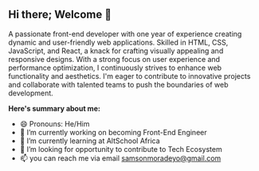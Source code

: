 ## Hi there; Welcome 👋 

<!--
**psalmotee/psalmotee** is a ✨ _special_ ✨ repository because its `README.md` (this file) appears on your GitHub profile.

Here are some ideas to get you started:

- 🔭 I’m currently working on ...
- 🌱 I’m currently learning ...
- 👯 I’m looking to collaborate on ...
- 🤔 I’m looking for help with ...
- 💬 Ask me about ...
- 📫 How to reach me: ...
- 😄 Pronouns: ...
- ⚡ Fun fact: ...
-->
A passionate front-end developer with one year of experience creating dynamic and user-friendly web applications. Skilled in HTML, CSS, JavaScript, and React, a knack for crafting visually appealing and responsive designs. With a strong focus on user experience and performance optimization, I continuously strives to enhance web functionality and aesthetics. I'm eager to contribute to innovative projects and collaborate with talented teams to push the boundaries of web development.

<b> Here's summary about me: </b>
- 😄 Pronouns: He/Him
- 🔭 I’m currently working on becoming Front-End Engineer
- 🌱 I’m currently learning at AltSchool Africa
- 👯 I’m looking for opportunity to contribute to Tech Ecosystem
- 📫 you can reach me via email samsonmoradeyo@gmail.com
